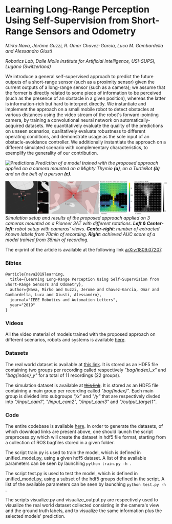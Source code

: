 # Learning Long-Range Perception Using Self-Supervision from Short-Range Sensors and Odometry

*Mirko Nava, Jérôme Guzzi, R. Omar Chavez-Garcia, Luca M. Gambardella and Alessandro Giusti*

*Robotics Lab, Dalle Molle Institute for Artificial Intelligence, USI-SUPSI, Lugano (Switzerland)*

We introduce a general self-supervised approach to predict the future outputs of a short-range sensor (such as a proximity sensor) given the current outputs of a long-range sensor (such as a camera); we assume that the former is directly related to some piece of information to be perceived (such as the presence of an obstacle in a given position), whereas the latter is information-rich but hard to interpret directly.
We instantiate and implement the approach on a small mobile robot to detect obstacles at various distances using the video stream of the robot's forward-pointing camera, by training a convolutional neural network on automatically-acquired datasets.  We quantitatively evaluate the quality of the predictions on unseen scenarios, qualitatively evaluate robustness to different operating conditions, and demonstrate usage as the sole input of an obstacle-avoidance controller.
We additionally instantiate the approach on a different simulated scenario with complementary characteristics, to exemplify the
generality of our contribution.

![Predictions](https://github.com/idsia-robotics/Learning-Long-range-Perception/blob/master/img/predictions.png "Predictions")
*Prediction of a model trained with the proposed approach applied on a camera mounted on a Mighty Thymio **(a)**, on a TurtleBot **(b)** and on the belt of a person **(c)**.*

![Predictions](https://github.com/idsia-robotics/Learning-Long-range-Perception/blob/master/img/simulation_results.png "Predictions")
*Simulation setup and results of the proposed approach applied on 3 cameras mounted on a Pioneer 3AT with different rotations.
**Left & Center-left**: robot setup with cameras' views.
**Center-right**: number of extracted known labels from 70min of recording.
**Right**: achieved AUC score of a model trained from 35min of recording.*

The e-print of the article is available at the following link [arXiv:1809.07207](https://arxiv.org/abs/1809.07207).

### Bibtex

```properties  
@article{nava2019learning,
  title={Learning Long-Range Perception Using Self-Supervision from Short-Range Sensors and Odometry},
  author={Nava, Mirko and Guzzi, Jerome and Chavez-Garcia, Omar and Gambardella, Luca and Giusti, Alessandro},
  journal="IEEE Robotics and Automation Letters",
  year="2019"
}
```

### Videos

All the video material of models trained with the proposed approach on different scenarios, robots and systems is available [here](https://github.com/idsia-robotics/Learning-Long-range-Perception/tree/master/video).

### Datasets

The real world dataset is available at [this link](https://drive.switch.ch/index.php/s/v6P93gv6lA77AQ4).
It is stored as an HDF5 file containing two groups per recording called respectively *"bag{index}_x"* and *"bag{index}_y"* for a total of 11 recordings (22 groups).

The simulation dataset is available at ~~[this link](www.putlinkhere.ch)~~.
It is stored as an HDF5 file containing a main group per recording called *"bag{index}"*. Each main group is divided into subgroups *"/x"* and *"/y"* that are respectively divded into *"/input_cam1", "/input_cam2", "/input_cam3"* and *"/output_target1"*.

### Code

The entire codebase is avaliable [here](https://github.com/idsia-robotics/Learning-Long-range-Perception/tree/master/code).
In order to generate the datasets, of which download links are present above, one should launch the script preprocess.py which will create the dataset in hdf5 file format, starting from a collection of ROS bagfiles stored in a given folder.

The script train.py is used to train the model, which is defined in unified_model.py, using a given hdf5 dataset. A list of the available parameters can be seen by launching  `python train.py -h `.

The script test.py is used to test the model, which is defined in unified_model.py, using a subset of the hdf5 groups defined in the script. A list of the available parameters can be seen by launching  `python test.py -h `.

The scripts visualize.py and visualize_output.py are respectively used to visualize the real world dataset collected consisting in the camera's view and the ground truth labels, and to visualize the same information plus the selected models' prediction.
